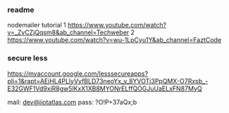 ### readme

nodemailer
tutorial
1 https://www.youtube.com/watch?v=_ZvCZjQqsm8&ab_channel=Techweber
2 https://www.youtube.com/watch?v=wu-1LpCyu1Y&ab_channel=FaztCode

### secure less
https://myaccount.google.com/lesssecureapps?pli=1&rapt=AEjHL4PLlyVyfBLD73neoYx_y_8YVOTi3PpQMX-O7Rxsb_-E32GWF1Vd9xiR8gw5lKxX1XB8MYONrELffQOGJuUaELxFN87MyQ

mail: dev@iiotatlas.com
pass: ?O!P+37aQx;b